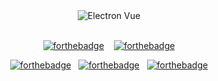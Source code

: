 <link href="https://raw.githubusercontent.com/soulehshaikh99/repo/master/css/media-query.css" rel="stylesheet"></link>

<div align="center">
<img alt="Electron Vue" src="https://raw.githubusercontent.com/soulehshaikh99/repo-icons/master/svg/Electron_Nuxt.svg" />
</div>
<br />
<div align="center">

[![forthebadge](http://forthebadge.com/images/badges/built-by-developers.svg)](http://forthebadge.com)&nbsp;&nbsp;&nbsp;&nbsp;[![forthebadge](http://forthebadge.com/images/badges/makes-people-smile.svg)](http://forthebadge.com)<br />

[![forthebadge](http://forthebadge.com/images/badges/uses-html.svg)](http://forthebadge.com)&nbsp;&nbsp;&nbsp;[![forthebadge](http://forthebadge.com/images/badges/uses-css.svg)](http://forthebadge.com)&nbsp;&nbsp;&nbsp;[![forthebadge](http://forthebadge.com/images/badges/uses-js.svg)](http://forthebadge.com) 
</div>


<!-- [![forthebadge](http://forthebadge.com/images/badges/built-with-love.svg)](http://forthebadge.com) -->
<!-- # create-nuxt-electron-app
A simple starter project to get up and developing quickly with the blend of Nuxt and Electron JS for building a Native Desktop App on various OS Platforms like Windows, Linux and macOS using Electron Builder. -->